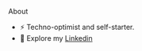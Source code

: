
<!--
**ThomasCarstens/ThomasCarstens** is a ✨ _special_ ✨ repository because its `README.md` (this file) appears on your GitHub profile.

Here are some ideas to get you started:

- 🔭 I’m currently working on ...
- 🌱 I’m currently learning ...
- 👯 I’m looking to collaborate on ...
- 🤔 I’m looking for help with ...
- 💬 Ask me about ...
- 📫 How to reach me: ...
- 😄 Pronouns: ...
- ⚡ Fun fact: ...
-->
About
- ⚡ Techno-optimist and self-starter.
- 🌱 Explore my [Linkedin](https://www.linkedin.com/in/thomas-carstens-31632468/)
  
<!-- `#ENG-DESIGN` `#ROBOTIC-SOFTWARE` `#DATABASES` `#DATA-VIZ` `#SENSOR-STREAMING` `#MOBILE-APP`-->


<!-- [my online portfolio](https://thomascarstens.github.io).  -->

<!--      [![Thomas's github stats](https://github-readme-stats.vercel.app/api?username=ThomasCarstens)](https://github.com/anuraghazra/github-readme-stats) -->

<!-- 💬 Let's talk. Reach out on Linkedin.
[![my Linkedin](https://img.shields.io/badge/LinkedIn-0077B5?style=for-the-badge&logo=linkedin&logoColor=white#center)](https://www.linkedin.com/in/thomas-carstens-31632468/) -->


<!-- BEGIN LATEST DOWNLOAD BUTTON -->
<!--[![Download zip](https://custom-icon-badges.herokuapp.com/badge/-Download-green?style=for-the-badge&logo=download&logoColor=green "Data-viz")](https://github.com/DenverCoder1/readme-download-button-action/archive/1.0.1.zip) -->

<!-- Data Viz: Drone data exploration         |     Robotic Software: Luminosity DAQ       |  
:-------------------------: | :-------------------------: |
![](https://github.com/ThomasCarstens/dash_tutorials/blob/main/LIVE/clearing_data_exploration.png)  |  ![](https://github.com/ThomasCarstens/dash_tutorials/blob/main/LIVE/fieldscan_v01.gif)   |  
Sensor Stream: Overlay    |    Mixed reality: Mobile app |
![](https://github.com/ThomasCarstens/opencv-prototypes/raw/master/demo/demo_character2hands.gif) |  ![](https://github.com/Autonomous-Drone-Developers/ar-libraries/blob/fix31_01/assets/carparts.gif) | -->


<!-- END LATEST DOWNLOAD BUTTON -->
